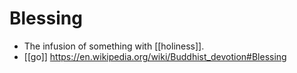 # Blessing

- The infusion of something with [[holiness]].
- [[go]] https://en.wikipedia.org/wiki/Buddhist_devotion#Blessing


